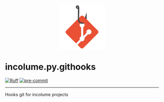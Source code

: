 <img title="Logo incolume.py.githooks" alt="logo incolume.py.githooks" src="assets/png/incolume-py-githooks.png" width=150 style="display: block; margin: 0 auto; width: 150;">

# incolume.py.githooks
<!--
![PyPI - Python Version](https://img.shields.io/pypi/pyversions/incolume.py.githooks?color=00FFFF)
![PyPI - Version](https://img.shields.io/pypi/v/incolume.py.githooks?color=00FFFF&label=pypi+package)
-->
[![Ruff](https://img.shields.io/endpoint?url=https://raw.githubusercontent.com/astral-sh/ruff/main/assets/badge/v2.json)](https://github.com/astral-sh/ruff)
[![pre-commit](https://img.shields.io/badge/pre--commit-enabled-brightgreen?logo=pre-commit)](https://github.com/pre-commit/pre-commit)

---

Hooks git for incolume projects
